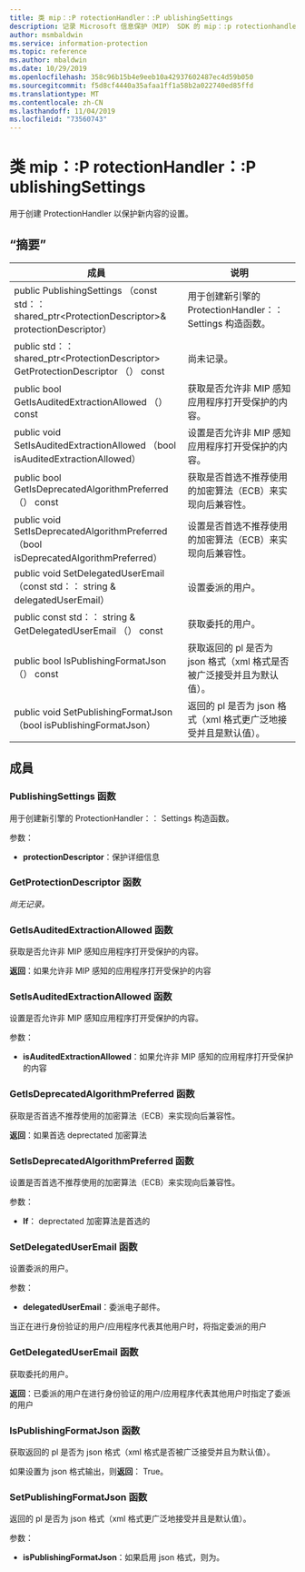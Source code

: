 ```yaml
---
title: 类 mip：:P rotectionHandler：:P ublishingSettings
description: 记录 Microsoft 信息保护（MIP） SDK 的 mip：:p rotectionhandler 类。
author: msmbaldwin
ms.service: information-protection
ms.topic: reference
ms.author: mbaldwin
ms.date: 10/29/2019
ms.openlocfilehash: 358c96b15b4e9eeb10a42937602487ec4d59b050
ms.sourcegitcommit: f5d8cf4440a35afaa1ff1a58b2a022740ed85ffd
ms.translationtype: MT
ms.contentlocale: zh-CN
ms.lasthandoff: 11/04/2019
ms.locfileid: "73560743"
---
```

# <a name="class-mipprotectionhandlerpublishingsettings"></a>类 mip：:P rotectionHandler：:P ublishingSettings 
用于创建 ProtectionHandler 以保护新内容的设置。
  
## <a name="summary"></a>“摘要”
 成員                        | 说明                                
--------------------------------|---------------------------------------------
public PublishingSettings （const std：： shared_ptr\<ProtectionDescriptor\>& protectionDescriptor）  |  用于创建新引擎的 ProtectionHandler：： Settings 构造函数。
public std：： shared_ptr\<ProtectionDescriptor\> GetProtectionDescriptor （） const  | 尚未记录。
public bool GetIsAuditedExtractionAllowed （） const  |  获取是否允许非 MIP 感知应用程序打开受保护的内容。
public void SetIsAuditedExtractionAllowed （bool isAuditedExtractionAllowed）  |  设置是否允许非 MIP 感知应用程序打开受保护的内容。
public bool GetIsDeprecatedAlgorithmPreferred （） const  |  获取是否首选不推荐使用的加密算法（ECB）来实现向后兼容性。
public void SetIsDeprecatedAlgorithmPreferred （bool isDeprecatedAlgorithmPreferred）  |  设置是否首选不推荐使用的加密算法（ECB）来实现向后兼容性。
public void SetDelegatedUserEmail （const std：： string & delegatedUserEmail）  |  设置委派的用户。
public const std：： string & GetDelegatedUserEmail （） const  |  获取委托的用户。
public bool IsPublishingFormatJson （） const  |  获取返回的 pl 是否为 json 格式（xml 格式是否被广泛接受并且为默认值）。
public void SetPublishingFormatJson （bool isPublishingFormatJson）  |  返回的 pl 是否为 json 格式（xml 格式更广泛地接受并且是默认值）。
  
## <a name="members"></a>成員
  
### <a name="publishingsettings-function"></a>PublishingSettings 函数
用于创建新引擎的 ProtectionHandler：： Settings 构造函数。

参数：  
* **protectionDescriptor**：保护详细信息


  
### <a name="getprotectiondescriptor-function"></a>GetProtectionDescriptor 函数
_尚无记录。_

  
### <a name="getisauditedextractionallowed-function"></a>GetIsAuditedExtractionAllowed 函数
获取是否允许非 MIP 感知应用程序打开受保护的内容。

  
**返回**：如果允许非 MIP 感知的应用程序打开受保护的内容
  
### <a name="setisauditedextractionallowed-function"></a>SetIsAuditedExtractionAllowed 函数
设置是否允许非 MIP 感知应用程序打开受保护的内容。

参数：  
* **isAuditedExtractionAllowed**：如果允许非 MIP 感知的应用程序打开受保护的内容


  
### <a name="getisdeprecatedalgorithmpreferred-function"></a>GetIsDeprecatedAlgorithmPreferred 函数
获取是否首选不推荐使用的加密算法（ECB）来实现向后兼容性。

  
**返回**：如果首选 deprectated 加密算法
  
### <a name="setisdeprecatedalgorithmpreferred-function"></a>SetIsDeprecatedAlgorithmPreferred 函数
设置是否首选不推荐使用的加密算法（ECB）来实现向后兼容性。

参数：  
* **If**： deprectated 加密算法是首选的


  
### <a name="setdelegateduseremail-function"></a>SetDelegatedUserEmail 函数
设置委派的用户。

参数：  
* **delegatedUserEmail**：委派电子邮件。


当正在进行身份验证的用户/应用程序代表其他用户时，将指定委派的用户
  
### <a name="getdelegateduseremail-function"></a>GetDelegatedUserEmail 函数
获取委托的用户。

  
**返回**：已委派的用户在进行身份验证的用户/应用程序代表其他用户时指定了委派的用户
  
### <a name="ispublishingformatjson-function"></a>IsPublishingFormatJson 函数
获取返回的 pl 是否为 json 格式（xml 格式是否被广泛接受并且为默认值）。

  
如果设置为 json 格式输出，则**返回**： True。
  
### <a name="setpublishingformatjson-function"></a>SetPublishingFormatJson 函数
返回的 pl 是否为 json 格式（xml 格式更广泛地接受并且是默认值）。

参数：  
* **isPublishingFormatJson**：如果启用 json 格式，则为。

